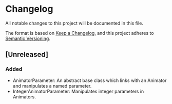 # Changelog

All notable changes to this project will be documented in this file.

The format is based on [Keep a Changelog](https://keepachangelog.com/en/1.0.0/),
and this project adheres to [Semantic Versioning](https://semver.org/spec/v2.0.0.html).

## [Unreleased]

### Added 

 - AnimatorParameter: An abstract base class which links with an Animator and manipulates a named parameter.
 - IntegerAnimatorParameter: Manipulates integer parameters in Animators.
 